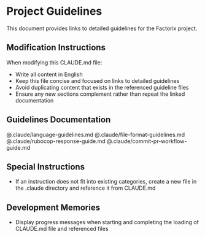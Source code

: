 # Project Guidelines

This document provides links to detailed guidelines for the Factorix project.

## Modification Instructions

When modifying this CLAUDE.md file:
- Write all content in English
- Keep this file concise and focused on links to detailed guidelines
- Avoid duplicating content that exists in the referenced guideline files
- Ensure any new sections complement rather than repeat the linked documentation

## Guidelines Documentation

@.claude/language-guidelines.md
@.claude/file-format-guidelines.md
@.claude/rubocop-response-guide.md
@.claude/commit-pr-workflow-guide.md

## Special Instructions

- If an instruction does not fit into existing categories, create a new file in the .claude directory and reference it from CLAUDE.md

## Development Memories

- Display progress messages when starting and completing the loading of CLAUDE.md file and referenced files
